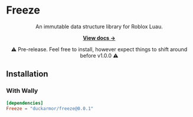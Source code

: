 # Freeze
<div align="center">
An immutable data structure library for Roblox Luau.

[**View docs &rarr;**](https://github.io/benbrimeyer/Freeze)

⚠️ Pre-release. Feel free to install, however expect things to shift around before v1.0.0 ⚠️
</div>


## Installation

### With Wally

```toml
[dependencies]
Freeze = "duckarmor/freeze@0.0.1"
```